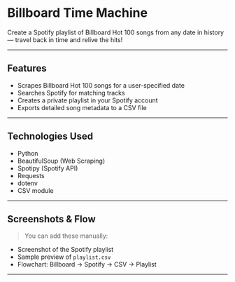 #  Billboard Time Machine

Create a Spotify playlist of Billboard Hot 100 songs from any date in history — travel back in time and relive the hits!

---

##  Features

- Scrapes Billboard Hot 100 songs for a user-specified date
- Searches Spotify for matching tracks
- Creates a private playlist in your Spotify account
- Exports detailed song metadata to a CSV file

---

##  Technologies Used

- Python
- BeautifulSoup (Web Scraping)
- Spotipy (Spotify API)
- Requests
- dotenv
- CSV module

---

## Screenshots & Flow

> You can add these manually:
- Screenshot of the Spotify playlist
- Sample preview of `playlist.csv`
- Flowchart: Billboard → Spotify → CSV → Playlist

---
